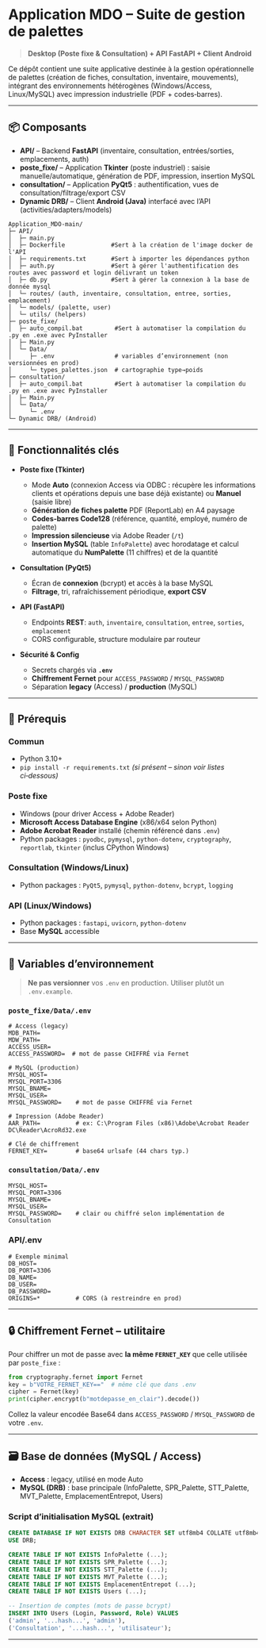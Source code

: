 # Application MDO – Suite de gestion de palettes

> **Desktop (Poste fixe & Consultation) + API FastAPI + Client Android**

Ce dépôt contient une suite applicative destinée à la gestion opérationnelle de palettes (création de fiches, consultation, inventaire, mouvements), intégrant des environnements hétérogènes (Windows/Access, Linux/MySQL) avec impression industrielle (PDF + codes‑barres).

---

## 📦 Composants

* **API/** – Backend **FastAPI** (inventaire, consultation, entrées/sorties, emplacements, auth)
* **poste\_fixe/** – Application **Tkinter** (poste industriel) : saisie manuelle/automatique, génération de PDF, impression, insertion MySQL
* **consultation/** – Application **PyQt5** : authentification, vues de consultation/filtrage/export CSV
* **Dynamic DRB/** – Client **Android (Java)** interfacé avec l’API (activities/adapters/models)

```
Application_MDO-main/
├─ API/
│  ├─ main.py
│  ├─ Dockerfile             #Sert à la création de l'image docker de l'API
│  ├─ requirements.txt       #Sert à importer les dépendances python
│  ├─ auth.py                #Sert à gérer l'authentification des routes avec password et login délivrant un token
│  ├─ db.py                  #Sert à gérer la connexion à la base de donnée mysql
│  └─ routes/ (auth, inventaire, consultation, entree, sorties, emplacement)
│  └─ models/ (palette, user)
│  └─ utils/ (helpers)
├─ poste_fixe/
│  ├─ auto_compil.bat         #Sert à automatiser la compilation du .py en .exe avec PyInstaller
│  ├─ Main.py
│  └─ Data/
│     ├─ .env                 # variables d’environnement (non versionnées en prod)
│     └─ types_palettes.json  # cartographie type→poids
├─ consultation/
│  ├─ auto_compil.bat         #Sert à automatiser la compilation du .py en .exe avec PyInstaller
│  ├─ Main.py
│  └─ Data/
│     └─ .env
└─ Dynamic DRB/ (Android)
```

---

## 🚀 Fonctionnalités clés

* **Poste fixe (Tkinter)**

  * Mode **Auto** (connexion Access via ODBC : récupère les informations clients et opérations depuis une base déjà existante) ou **Manuel** (saisie libre)
  * **Génération de fiches palette** PDF (ReportLab) en A4 paysage
  * **Codes‑barres Code128** (référence, quantité, employé, numéro de palette)
  * **Impression silencieuse** via Adobe Reader (`/t`)
  * **Insertion MySQL** (table `InfoPalette`) avec horodatage et calcul automatique du **NumPalette** (11 chiffres) et de la quantité

* **Consultation (PyQt5)**

  * Écran de **connexion** (bcrypt) et accès à la base MySQL
  * **Filtrage**, tri, rafraîchissement périodique, **export CSV**

* **API (FastAPI)**

  * Endpoints **REST**: `auth`, `inventaire`, `consultation`, `entree`, `sorties`, `emplacement`
  * CORS configurable, structure modulaire par routeur

* **Sécurité & Config**

  * Secrets chargés via **`.env`**
  * **Chiffrement Fernet** pour `ACCESS_PASSWORD` / `MYSQL_PASSWORD`
  * Séparation **legacy** (Access) / **production** (MySQL)

---

## 🧩 Prérequis

### Commun

* Python 3.10+
* `pip install -r requirements.txt` *(si présent – sinon voir listes ci‑dessous)*

### Poste fixe

* Windows (pour driver Access + Adobe Reader)
* **Microsoft Access Database Engine** (x86/x64 selon Python)
* **Adobe Acrobat Reader** installé (chemin référencé dans `.env`)
* Python packages : `pyodbc`, `pymysql`, `python-dotenv`, `cryptography`, `reportlab`, `tkinter` (inclus CPython Windows)

### Consultation (Windows/Linux)

* Python packages : `PyQt5`, `pymysql`, `python-dotenv`, `bcrypt`, `logging`

### API (Linux/Windows)

* Python packages : `fastapi`, `uvicorn`, `python-dotenv`
* Base **MySQL** accessible

---

## 🔐 Variables d’environnement

> **Ne pas versionner** vos `.env` en production. Utiliser plutôt un `.env.example`.

### `poste_fixe/Data/.env`

```env
# Access (legacy)
MDB_PATH=
MDW_PATH=
ACCESS_USER=
ACCESS_PASSWORD=  # mot de passe CHIFFRÉ via Fernet

# MySQL (production)
MYSQL_HOST=
MYSQL_PORT=3306
MYSQL_BNAME=
MYSQL_USER=
MYSQL_PASSWORD=    # mot de passe CHIFFRÉ via Fernet

# Impression (Adobe Reader)
AAR_PATH=          # ex: C:\Program Files (x86)\Adobe\Acrobat Reader DC\Reader\AcroRd32.exe

# Clé de chiffrement
FERNET_KEY=        # base64 urlsafe (44 chars typ.)
```

### `consultation/Data/.env`

```env
MYSQL_HOST=
MYSQL_PORT=3306
MYSQL_BNAME=
MYSQL_USER=
MYSQL_PASSWORD=    # clair ou chiffré selon implémentation de Consultation
```

### API/.env

```env
# Exemple minimal
DB_HOST=
DB_PORT=3306
DB_NAME=
DB_USER=
DB_PASSWORD=
ORIGINS=*          # CORS (à restreindre en prod)
```

---

## 🔒 Chiffrement Fernet – utilitaire

Pour chiffrer un mot de passe avec **la même `FERNET_KEY`** que celle utilisée par `poste_fixe` :

```python
from cryptography.fernet import Fernet
key = b"VOTRE_FERNET_KEY=="  # même clé que dans .env
cipher = Fernet(key)
print(cipher.encrypt(b"motdepasse_en_clair").decode())
```

Collez la valeur encodée Base64 dans `ACCESS_PASSWORD` / `MYSQL_PASSWORD` de votre `.env`.

---

## 🗃️ Base de données (MySQL / Access)

* **Access** : legacy, utilisé en mode Auto
* **MySQL (DRB)** : base principale (InfoPalette, SPR\_Palette, STT\_Palette, MVT\_Palette, EmplacementEntrepot, Users)

### Script d’initialisation MySQL (extrait)

```sql
CREATE DATABASE IF NOT EXISTS DRB CHARACTER SET utf8mb4 COLLATE utf8mb4_unicode_ci;
USE DRB;

CREATE TABLE IF NOT EXISTS InfoPalette (...);
CREATE TABLE IF NOT EXISTS SPR_Palette (...);
CREATE TABLE IF NOT EXISTS STT_Palette (...);
CREATE TABLE IF NOT EXISTS MVT_Palette (...);
CREATE TABLE IF NOT EXISTS EmplacementEntrepot (...);
CREATE TABLE IF NOT EXISTS Users (...);

-- Insertion de comptes (mots de passe bcrypt)
INSERT INTO Users (Login, Password, Role) VALUES
('admin', '...hash...', 'admin'),
('Consultation', '...hash...', 'utilisateur');
```
---
